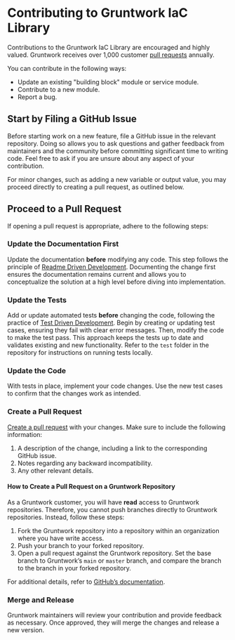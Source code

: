 # Contributing to Gruntwork IaC Library

Contributions to the Gruntwork IaC Library are encouraged and highly valued. Gruntwork receives over 1,000 customer [pull requests](https://help.github.com/articles/about-pull-requests/) annually.

You can contribute in the following ways:

- Update an existing "building block" module or service module.
- Contribute to a new module.
- Report a bug.

## Start by Filing a GitHub Issue

Before starting work on a new feature, file a GitHub issue in the relevant repository. Doing so allows you to ask questions and gather feedback from maintainers and the community before committing significant time to writing code. Feel free to ask if you are unsure about any aspect of your contribution.

For minor changes, such as adding a new variable or output value, you may proceed directly to creating a pull request, as outlined below.

## Proceed to a Pull Request

If opening a pull request is appropriate, adhere to the following steps:

### Update the Documentation First

Update the documentation **before** modifying any code. This step follows the principle of [Readme Driven Development](http://tom.preston-werner.com/2010/08/23/readme-driven-development.html). Documenting the change first ensures the documentation remains current and allows you to conceptualize the solution at a high level before diving into implementation.

### Update the Tests

Add or update automated tests **before** changing the code, following the practice of [Test Driven Development](https://en.wikipedia.org/wiki/Test-driven_development). Begin by creating or updating test cases, ensuring they fail with clear error messages. Then, modify the code to make the test pass. This approach keeps the tests up to date and validates existing and new functionality. Refer to the `test` folder in the repository for instructions on running tests locally.

### Update the Code

With tests in place, implement your code changes. Use the new test cases to confirm that the changes work as intended.

### Create a Pull Request

[Create a pull request](https://help.github.com/articles/creating-a-pull-request/) with your changes. Make sure to include the following information:

1. A description of the change, including a link to the corresponding GitHub issue.
2. Notes regarding any backward incompatibility.
3. Any other relevant details.

#### How to Create a Pull Request on a Gruntwork Repository

As a Gruntwork customer, you will have **read** access to Gruntwork repositories. Therefore, you cannot push branches directly to Gruntwork repositories. Instead, follow these steps:

1. Fork the Gruntwork repository into a repository within an organization where you have write access.
2. Push your branch to your forked repository.
3. Open a pull request against the Gruntwork repository. Set the base branch to Gruntwork’s `main` or `master` branch, and compare the branch to the branch in your forked repository.

For additional details, refer to [GitHub’s documentation](https://docs.github.com/en/pull-requests/collaborating-with-pull-requests/proposing-changes-to-your-work-with-pull-requests/creating-a-pull-request-from-a-fork).

### Merge and Release

Gruntwork maintainers will review your contribution and provide feedback as necessary. Once approved, they will merge the changes and release a new version.
